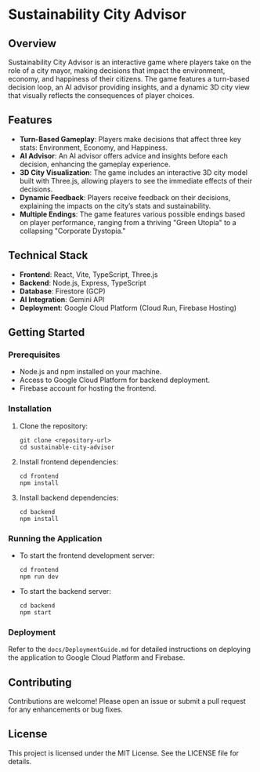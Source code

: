 # Sustainability City Advisor

## Overview

Sustainability City Advisor is an interactive game where players take on the role of a city mayor, making decisions that impact the environment, economy, and happiness of their citizens. The game features a turn-based decision loop, an AI advisor providing insights, and a dynamic 3D city view that visually reflects the consequences of player choices.

## Features

- **Turn-Based Gameplay**: Players make decisions that affect three key stats: Environment, Economy, and Happiness.
- **AI Advisor**: An AI advisor offers advice and insights before each decision, enhancing the gameplay experience.
- **3D City Visualization**: The game includes an interactive 3D city model built with Three.js, allowing players to see the immediate effects of their decisions.
- **Dynamic Feedback**: Players receive feedback on their decisions, explaining the impacts on the city’s stats and sustainability.
- **Multiple Endings**: The game features various possible endings based on player performance, ranging from a thriving "Green Utopia" to a collapsing "Corporate Dystopia."

## Technical Stack

- **Frontend**: React, Vite, TypeScript, Three.js
- **Backend**: Node.js, Express, TypeScript
- **Database**: Firestore (GCP)
- **AI Integration**: Gemini API
- **Deployment**: Google Cloud Platform (Cloud Run, Firebase Hosting)

## Getting Started

### Prerequisites

- Node.js and npm installed on your machine.
- Access to Google Cloud Platform for backend deployment.
- Firebase account for hosting the frontend.

### Installation

1. Clone the repository:
   ```
   git clone <repository-url>
   cd sustainable-city-advisor
   ```

2. Install frontend dependencies:
   ```
   cd frontend
   npm install
   ```

3. Install backend dependencies:
   ```
   cd backend
   npm install
   ```

### Running the Application

- To start the frontend development server:
  ```
  cd frontend
  npm run dev
  ```

- To start the backend server:
  ```
  cd backend
  npm start
  ```

### Deployment

Refer to the `docs/DeploymentGuide.md` for detailed instructions on deploying the application to Google Cloud Platform and Firebase.

## Contributing

Contributions are welcome! Please open an issue or submit a pull request for any enhancements or bug fixes.

## License

This project is licensed under the MIT License. See the LICENSE file for details.